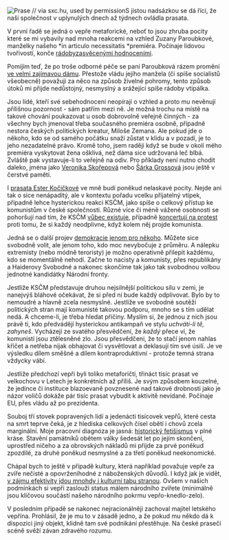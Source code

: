 <!-- dcterms:identifier = riderweblog#205 -->
<!-- dcterms:title = Celonárodní vepřové hody nebo obyčejné prasečinky? -->
<!-- dcterms:abstract = Aktuální zamyšlení nad přítomností vepřů v soudobé společnosti. -->
<!-- np9:categoryId = 2 -->
<!-- x4w:category = Lidé a jiná zvěř -->
<!-- np9:authorId = 1 -->
<!-- np9:authorEmail = michal.valasek@altairis.cz -->
<!-- dcterms:creator = Michal Altair Valášek -->
<!-- dcterms:created = 2005-05-27T06:32:20.573+02:00 -->
<!-- dcterms:dateAccepted = 2005-05-27T06:32:20.573+02:00 -->

![Prase // via sxc.hu, used by permission](https://www.cdn.altairis.cz/Blog/prase.jpg)S jistou nadsázkou se dá říci, že naši společnost v uplynulých dnech až týdnech ovládla prasata. 

V první řadě se jedná o vepře metaforické, neboť to jsou zhruba pocity které se mi vybavily nad mnoha reakcemi na vzhled Zuzany Paroubkové, manželky našeho *in articulo necessitatis *premiéra. Počínaje lidovou tvořivostí, konče [rádobyzasvěcenými hodnoceními](http://revue.idnes.cz/lidicky.asp?r=lidicky&c=A050505_124603_lidicky_jup).

Pomíjím teď, že po troše odborné péče se paní Paroubková rázem promění [ve velmi zajímavou dámu](http://revue.idnes.cz/foto.asp?c=A050524_110318_lidicky_lf&r=lidicky). Přestože vládu jejího manžela (či spíše socialistů všeobecně) považuji za něco na způsob živelné pohromy, tento způsob útoků mi přijde nedůstojný, nesmyslný a srážející spíše rádoby vtipálka.

Jsou lidé, kteří své sebehodnocení neopírají o vzhled a proto mu nevěnují přílišnou pozornost - sám patřím mezi ně. Je možná trochu na místě na takové chování poukazovat u osob dobrovolně veřejně činných - za všechny bych jmenoval třeba současného premiéra osobně, případně nestora českých politických kreatur, Miloše Zemana. Ale pokud jde o někoho, kdo se od samého počátku snaží zůstat v klidu a v pozadí, je to jeho nezadatelné právo. Kromě toho, jsem raději když se bude v okolí mého premiéra vyskytovat žena ošklivá, než dáma sice udržovaná leč blbá. Zvláště pak vystavuje-li to veřejně na odiv. Pro příklady není nutno chodit daleko, jména jako [Veronika Skořepová](http://revue.idnes.cz/lidicky.asp?r=lidicky&c=A050505_113624_lidicky_jup) nebo [Šárka Grossová](http://lidovky.centrum.cz/domov/clanek.phtml?id=282309) jsou ještě v čerstvé paměti.

I [prasata Ester Kočičkové](http://www.ceskenoviny.cz/vyhledavani/index_view.php?id=130579) ve mně budí poněkud nelaskavé pocity. Nejde ani tak o sice nenápaditý, ale v kontextu pořadu vcelku přijatelný vtípek, případně lehce hysterickou reakci KSČM, jako spíše o celkový přístup ke komunistům v české společnosti. Různé více či méně vážené osobnosti se pohoršují nad tím, že KSČM [vůbec existuje](http://www.zrusmekomunisty.cz/), případně [koncertují na protest](http://www.skomunistysenemluvi.cz/podzim) proti tomu, že si každý neodplivne, když kolem něj projde komunista.

Jedná se o další projev [demokracie jenom pro někoho](/entry/article-20040709.aspx). Můžete sice svobodně volit, ale jenom toho, kdo moc nevybočuje z průměru. A nálepku extremisty (nebo módně teroristy) je možno operativně přilepit každému, kdo se momentálně nehodí. Začne to nacisty a komunisty, přes republikány a Haiderovy Svobodné a nakonec skončíme tak jako tak svobodnou volbou jednotné kandidátky Národní fronty.

Jestliže KSČM představuje druhou nejsilnější politickou sílu v zemi, je nanejvýš bláhové očekávat, že si před ní bude každý odplivovat. Bylo by to nemoudré a hlavně zcela nesmyslné. Jestliže ve svobodné soutěži politických stran mají komunisté takovou podporu, mnoho se s tím udělat nedá. A chceme-li, je třeba hledat příčiny. Myslím si, že jednou z nich jsou právě ti, kdo předvádějí hysterickou antikampaň ve stylu *uchvátí-li tě, zahyneš*. Vycházejí ze svatého přesvědčení, že *každý* přece ví, že komunisti jsou ztělesněné zlo. Jsou přesvědčeni, že to stačí jenom nahlas křičet a netřeba nijak obhajovat či vysvětlovat a deklasují tím své úsilí. Je ve výsledku dílem směšné a dílem kontraproduktivní - protože temná strana vždycky vábí.

Jestliže předchozí vepři byli toliko metaforičtí, třináct tisíc prasat ve velkochovu v Letech je konkrétních až příliš. Je svým způsobem kouzelné, že jedince či instituce blazoevaně povznesené nad takové drobnosti jako je názor voličů dokáže pár tisíc prasat vybudit k aktivitě nevídané. Počínaje EU, přes vládu až po prezidenta.

Souboj tří stovek popravených lidí a jedenácti tisícovek vepřů, které cesta na smrt teprve čeká, je z hlediska celkových čísel obětí i chovů zcela marginální. Moje pracovní diagnóza je jasná: [historický fetišismus](/entry/article-20050520.aspx) v plné kráse. Stavění památníků obětem války šedesát let po jejím skončení, uprostřed ničeho a za obrovských nákladů mi přijde za prvé poněkud zpozdilé, za druhé poněkud nesmyslné a za třetí poněkud neekonomické.

Chápal bych to ještě v případě kultury, která například považuje vepře za zvíře nečisté a opovrženíhodné z náboženských důvodů. I když jak je vidět, [v zájmu efektivity jdou mnohdy i kulturní tabu stranou](http://www.ceskenoviny.cz/prilohy/irak/index_view.php?id=131661). Ovšem v našich podmínkách si vepři zaslouží status málem národního zvířete (minimálně jsou klíčovou součástí našeho národního pokrmu vepřo-knedlo-zelo).

V posledním případě se nakonec nejracionálněji zachoval majitel letského vepřína. Prohlásil, že je mu to v zásadě jedno, a že pokud mu někdo dá k dispozici jiný objekt, klidně tam své podnikání přestěhuje. Na české prasečí scéně svěží závan zdravého rozumu.